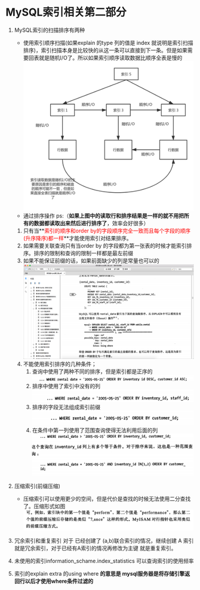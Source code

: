 # MySQL索引相关第二部分

1. MySQL索引的扫描排序有两种

   - 使用索引顺序扫描(如果explain 的type 列的值是 index 就说明是索引扫描排序)，索引扫描本身是比较快的从这一条可以直接到下一条。但是如果需要回表就是随机I/O了。所以如果索引顺序读取数据比顺序全表是慢的![索引读取数据和全表扫描](../images/索引读取数据和全表扫描.png)
   - 通过排序操作 
     ps:（**如果上图中的读取行和排序结果是一样的就不用把所有的数据都读取出来然后进行排序了**，效率会好很多）

   1. 只有当**<font color='red'>索引的顺序和order by的字段顺序完全一致而且每个字段的顺序(升序降序)都一样</font>**才能使用索引对结果排序。
   2. 如果需要关联查询只有当order by 的字段都为第一张表的时候才能索引排序。排序的限制和查询的限制一样都是最左前缀
   3. 如果不能保证前缀的话，如果前面缺少的列是常量也可以的![image-20190808223800268](../images/image-20190808223800268.png)
   4. 不能使用索引排序的几种条件；
      1. 查询中使用了两种不同的排序，但是索引都是正序的![image-20190808225218666](../images/image-20190808225218666.png)
      2. 排序中使用了索引中没有的列![image-20190808225324617](../images/image-20190808225324617.png)
      3. 排序的字段无法组成索引前缀![image-20190808225449806](../images/image-20190808225449806.png)
      4. 在条件中第一列使用了范围查询使得无法利用后面的列![image-20190808225548564](../images/image-20190808225548564.png)

2. 压缩索引(前缀压缩)

   - 压缩索引可以使用更少的空间，但是代价是查找的时候无法使用二分查找了。压缩形式如图![image-20190809114014177](../images/image-20190809114014177.png)
   
3. 冗余索引和重复索引 对于 已经创建了 (a,b)联合索引的情况，继续创建 A 索引就是冗余索引，对于已经有A索引的情况再修改为主键 就是重复索引。

4. 未使用的索引information_schame.index_statistics 可以查询索引的使用频率

5. 索引的explain extra 的using where **的意思是 mysql服务器是将存储引擎返回行以后才使用where条件过滤的**